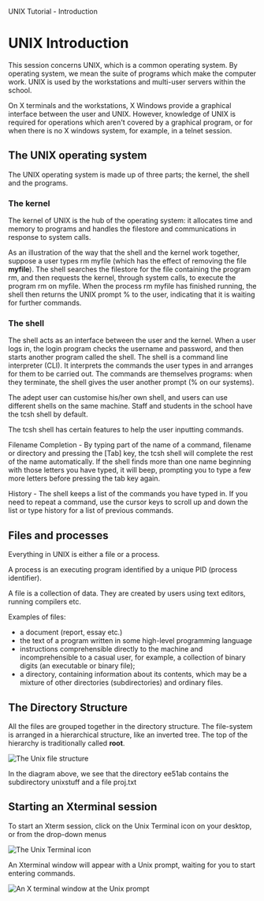  UNIX Tutorial - Introduction 

UNIX Introduction
=================

This session concerns UNIX, which is a common operating system. By operating system, we mean the suite of programs which make the computer work. UNIX is used by the workstations and multi-user servers within the school.

On X terminals and the workstations, X Windows provide a graphical interface between the user and UNIX. However, knowledge of UNIX is required for operations which aren't covered by a graphical program, or for when there is no X windows system, for example, in a telnet session.

The UNIX operating system
-------------------------

The UNIX operating system is made up of three parts; the kernel, the shell and the programs.

### The kernel

The kernel of UNIX is the hub of the operating system: it allocates time and memory to programs and handles the filestore and communications in response to system calls.

As an illustration of the way that the shell and the kernel work together, suppose a user types rm myfile (which has the effect of removing the file **myfile**). The shell searches the filestore for the file containing the program rm, and then requests the kernel, through system calls, to execute the program rm on myfile. When the process rm myfile has finished running, the shell then returns the UNIX prompt % to the user, indicating that it is waiting for further commands.

### The shell

The shell acts as an interface between the user and the kernel. When a user logs in, the login program checks the username and password, and then starts another program called the shell. The shell is a command line interpreter (CLI). It interprets the commands the user types in and arranges for them to be carried out. The commands are themselves programs: when they terminate, the shell gives the user another prompt (% on our systems).

The adept user can customise his/her own shell, and users can use different shells on the same machine. Staff and students in the school have the tcsh shell by default.

The tcsh shell has certain features to help the user inputting commands.

Filename Completion - By typing part of the name of a command, filename or directory and pressing the \[Tab\] key, the tcsh shell will complete the rest of the name automatically. If the shell finds more than one name beginning with those letters you have typed, it will beep, prompting you to type a few more letters before pressing the tab key again.

History - The shell keeps a list of the commands you have typed in. If you need to repeat a command, use the cursor keys to scroll up and down the list or type history for a list of previous commands.

Files and processes
-------------------

Everything in UNIX is either a file or a process.

A process is an executing program identified by a unique PID (process identifier).

A file is a collection of data. They are created by users using text editors, running compilers etc.

Examples of files:

* a document (report, essay etc.)
* the text of a program written in some high-level programming language
* instructions comprehensible directly to the machine and incomprehensible to a casual user, for example, a collection of binary digits (an executable or binary file);
* a directory, containing information about its contents, which may be a mixture of other directories (subdirectories) and ordinary files.

The Directory Structure
-----------------------

All the files are grouped together in the directory structure. The file-system is arranged in a hierarchical structure, like an inverted tree. The top of the hierarchy is traditionally called **root**.

![The Unix file structure](tree.gif)

In the diagram above, we see that the directory ee51ab contains the subdirectory unixstuff and a file proj.txt

Starting an Xterminal session
-----------------------------

To start an Xterm session, click on the Unix Terminal icon on your desktop, or from the drop-down menus

![The  Unix Terminal icon](unixterminal.jpg)

An Xterminal window will appear with a Unix prompt, waiting for you to start entering commands.

![An X terminal window at the Unix prompt](gterm.gif)

